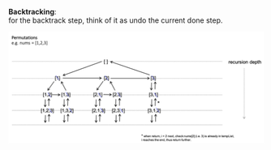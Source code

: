 **Backtracking**:  
  for the backtrack step, think of it as undo the current done step.  
  
![graph](raw/permutation.png)
